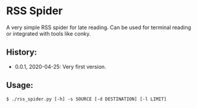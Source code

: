# RSS Spider
A very simple RSS spider for late reading. Can be used for terminal reading
or integrated with tools like conky.

## History:

* 0.0.1, 2020-04-25: Very first version.

## Usage:

```shell
$ ./rss_spider.py [-h] -s SOURCE [-d DESTINATION] [-l LIMIT]
```